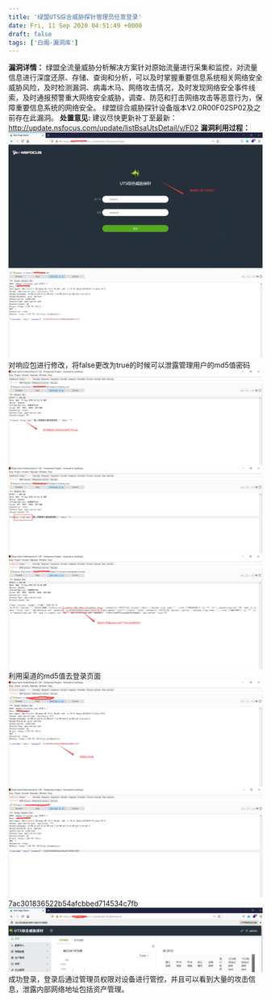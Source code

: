 ```yaml
---
title: '绿盟UTS综合威胁探针管理员任意登录'
date: Fri, 11 Sep 2020 04:51:49 +0000
draft: false
tags: ['白阁-漏洞库']
---
```


**漏洞详情：** 绿盟全流量威胁分析解决方案针对原始流量进行采集和监控，对流量信息进行深度还原、存储、查询和分析，可以及时掌握重要信息系统相关网络安全威胁风险，及时检测漏洞、病毒木马、网络攻击情况，及时发现网络安全事件线索，及时通报预警重大网络安全威胁，调查、防范和打击网络攻击等恶意行为，保障重要信息系统的网络安全。 绿盟综合威胁探针设备版本V2.0R00F02SP02及之前存在此漏洞。 **处置意见:** 建议尽快更新补丁至最新： http://update.nsfocus.com/update/listBsaUtsDetail/v/F02 **漏洞利用过程：** ![](%E7%BB%BF%E7%9B%9FUTS%E7%BB%BC%E5%90%88%E5%A8%81%E8%83%81%E6%8E%A2%E9%92%88%E7%AE%A1%E7%90%86%E5%91%98%E4%BB%BB%E6%84%8F%E7%99%BB%E5%BD%95/1.png) ![](%E7%BB%BF%E7%9B%9FUTS%E7%BB%BC%E5%90%88%E5%A8%81%E8%83%81%E6%8E%A2%E9%92%88%E7%AE%A1%E7%90%86%E5%91%98%E4%BB%BB%E6%84%8F%E7%99%BB%E5%BD%95/2.png) 对响应包进行修改，将false更改为true的时候可以泄露管理用户的md5值密码 ![](%E7%BB%BF%E7%9B%9FUTS%E7%BB%BC%E5%90%88%E5%A8%81%E8%83%81%E6%8E%A2%E9%92%88%E7%AE%A1%E7%90%86%E5%91%98%E4%BB%BB%E6%84%8F%E7%99%BB%E5%BD%95/3.png) ![](%E7%BB%BF%E7%9B%9FUTS%E7%BB%BC%E5%90%88%E5%A8%81%E8%83%81%E6%8E%A2%E9%92%88%E7%AE%A1%E7%90%86%E5%91%98%E4%BB%BB%E6%84%8F%E7%99%BB%E5%BD%95/4.png) ![](%E7%BB%BF%E7%9B%9FUTS%E7%BB%BC%E5%90%88%E5%A8%81%E8%83%81%E6%8E%A2%E9%92%88%E7%AE%A1%E7%90%86%E5%91%98%E4%BB%BB%E6%84%8F%E7%99%BB%E5%BD%95/5.png) 利用渠道的md5值去登录页面 ![](%E7%BB%BF%E7%9B%9FUTS%E7%BB%BC%E5%90%88%E5%A8%81%E8%83%81%E6%8E%A2%E9%92%88%E7%AE%A1%E7%90%86%E5%91%98%E4%BB%BB%E6%84%8F%E7%99%BB%E5%BD%95/6.png) ![](%E7%BB%BF%E7%9B%9FUTS%E7%BB%BC%E5%90%88%E5%A8%81%E8%83%81%E6%8E%A2%E9%92%88%E7%AE%A1%E7%90%86%E5%91%98%E4%BB%BB%E6%84%8F%E7%99%BB%E5%BD%95/7.png) 7ac301836522b54afcbbed714534c7fb ![](%E7%BB%BF%E7%9B%9FUTS%E7%BB%BC%E5%90%88%E5%A8%81%E8%83%81%E6%8E%A2%E9%92%88%E7%AE%A1%E7%90%86%E5%91%98%E4%BB%BB%E6%84%8F%E7%99%BB%E5%BD%95/8.png) 成功登录，登录后通过管理员权限对设备进行管控，并且可以看到大量的攻击信息，泄露内部网络地址包括资产管理。